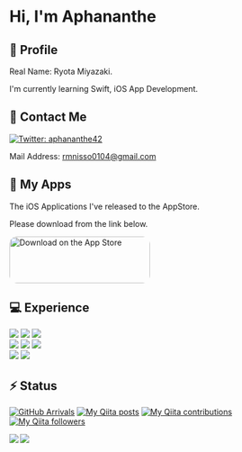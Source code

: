 # Hi, I'm Aphananthe


## 👤 Profile

Real Name: Ryota Miyazaki.<br>

I'm currently learning Swift, iOS App Development.<br>


## 📩 Contact Me

<p>
  <a href="https://twitter.com/aphananthe42" target="_blank">
    <img alt="Twitter: aphananthe42" src="https://img.shields.io/twitter/follow/aphananthe42.svg?style=social" />
  </a>
</p>

Mail Address: rmnisso0104@gmail.com


## 📱 My Apps

The iOS Applications I've released to the AppStore.<br>

Please download from the link below.

<a href="https://apps.apple.com/us/developer/ryota-miyazaki/id1521398191?itsct=apps_box&amp;itscg=30200" style="display: inline-block; overflow: hidden; border-top-left-radius: 13px; border-top-right-radius: 13px; border-bottom-right-radius: 13px; border-bottom-left-radius: 13px; width: 250px; height: 83px;"><img src="https://tools.applemediaservices.com/api/badges/download-on-the-app-store/black/en-US?size=250x83&h=fdf6618051739407931f48edd9e98248" alt="Download on the App Store" style="border-top-left-radius: 13px; border-top-right-radius: 13px; border-bottom-right-radius: 13px; border-bottom-left-radius: 13px; width: 250px; height: 83px;"></a>


## 💻 Experience

<a> <img src="https://img.shields.io/badge/Git-F05032.svg?&style=flat&logo=git&logoColor=white"/> </a>
<a> <img src="https://img.shields.io/badge/GitHub-181717.svg?&style=flat&logo=github&logoColor=white"/> </a>
<a> <img src="https://img.shields.io/badge/Figma-F24E1E.svg?&style=flat&logo=figma&logoColor=white"/> </a> <br>
<a> <img src="https://img.shields.io/badge/TypeScript-007ACC.svg?&style=flat&logo=typescript&logoColor=white"> </a>
<a> <img src="https://img.shields.io/badge/Vue.js-4FC08D.svg?&style=flat&logo=vuejs&logoColor=white"> </a>
<a> <img src="https://img.shields.io/badge/Vuetify-1867C0.svg?&style=flat&logo=vuetify&logoColor=white"> </a> <br>
<a> <img src="https://img.shields.io/badge/Swift-FA7343.svg?&style=flat&logo=swift&logoColor=white"/> </a>
<a> <img src="https://img.shields.io/badge/Firebase-FFCA28.svg?&style=flat&logo=firebase&logoColor=black"/> </a>


## ⚡️ Status

[![GitHub Arrivals](https://komarev.com/ghpvc/?username=aphananthe42)](https://github.com/aphananthe42) [![My Qiita posts](https://qiita-badge.apiapi.app/s/aphananthe42/posts.svg)](http://qiita.com/aphananthe42) [![My Qiita contributions](https://qiita-badge.apiapi.app/s/aphananthe42/contributions.svg)](http://qiita.com/aphananthe42) [![My Qiita followers](https://qiita-badge.apiapi.app/s/aphananthe42/followers.svg)](http://qiita.com/aphananthe42)

<a href="https://github.com/aphananthe42">
  <img align="left" src="https://github-readme-stats.vercel.app/api?username=aphananthe42&show_icons=true&count_private=true&theme=tokyonight" />
</a>

<a href="https://github.com/aphananthe42">
  <img align="left" src="https://github-readme-stats.vercel.app/api/top-langs/?username=aphananthe42&layout=compact&theme=tokyonight" />
</a>
